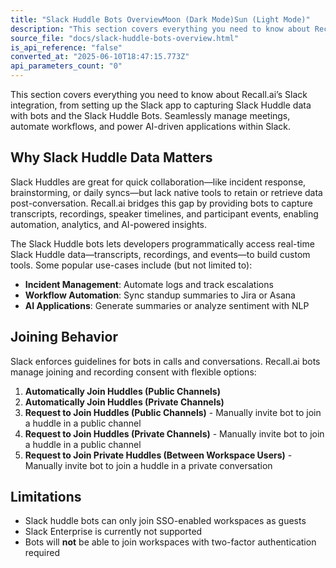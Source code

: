 ```yaml
---
title: "Slack Huddle Bots OverviewMoon (Dark Mode)Sun (Light Mode)"
description: "This section covers everything you need to know about Recall.ai’s Slack integration, from setting up the Slack app to capturing Slack Huddle data with bots and the Slack Huddle Bots. Seamlessly manage meetings, automate workflows, and power AI-driven applications within Slack. Why Slack Huddle Data ..."
source_file: "docs/slack-huddle-bots-overview.html"
is_api_reference: "false"
converted_at: "2025-06-10T18:47:15.773Z"
api_parameters_count: "0"
---
```

This section covers everything you need to know about Recall.ai’s Slack integration, from setting up the Slack app to capturing Slack Huddle data with bots and the Slack Huddle Bots. Seamlessly manage meetings, automate workflows, and power AI-driven applications within Slack.

## Why Slack Huddle Data Matters

[](#why-slack-huddle-data-matters)

Slack Huddles are great for quick collaboration—like incident response, brainstorming, or daily syncs—but lack native tools to retain or retrieve data post-conversation. Recall.ai bridges this gap by providing bots to capture transcripts, recordings, speaker timelines, and participant events, enabling automation, analytics, and AI-powered insights.

The Slack Huddle bots lets developers programmatically access real-time Slack Huddle data—transcripts, recordings, and events—to build custom tools. Some popular use-cases include (but not limited to):
- **Incident Management**: Automate logs and track escalations
- **Workflow Automation**: Sync standup summaries to Jira or Asana
- **AI Applications**: Generate summaries or analyze sentiment with NLP

## Joining Behavior

[](#joining-behavior)

Slack enforces guidelines for bots in calls and conversations. Recall.ai bots manage joining and recording consent with flexible options:

1.  **Automatically Join Huddles (Public Channels)**
2.  **Automatically Join Huddles (Private Channels)**
3.  **Request to Join Huddles (Public Channels)** - Manually invite bot to join a huddle in a public channel
4.  **Request to Join Huddles (Private Channels)** - Manually invite bot to join a huddle in a public channel
5.  **Request to Join Private Huddles (Between Workspace Users)** - Manually invite bot to join a huddle in a private conversation

## Limitations

[](#limitations)
- Slack huddle bots can only join SSO-enabled workspaces as guests
- Slack Enterprise is currently not supported
- Bots will **not** be able to join workspaces with two-factor authentication required

